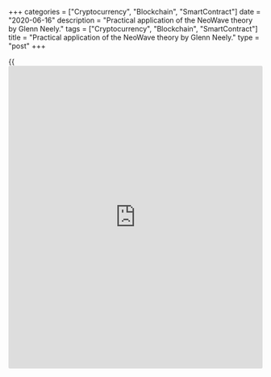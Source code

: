 +++
categories = ["Cryptocurrency", "Blockchain", "SmartContract"]
date = "2020-06-16"
description = "Practical application of the NeoWave theory by Glenn Neely."
tags = ["Cryptocurrency", "Blockchain", "SmartContract"]
title = "Practical application of the NeoWave theory by Glenn Neely."
type = "post"
+++

{{<iframe id="large-banner" src="https://www.bounty.group/#slide=2.0" width="100%" height="600" scrolling="no" style="border: 0px solid rgb(216, 221, 230); border-radius: 3px;">}}

June 16, 2020

June 16, 2020

NeoWave theory by Glenn Neely. Practical application.Mikhail Hypov

## Trading plan based on the NeoWave theory by Glenn Neely. Wave
analysis. Pattern identification. Entering a trade at the third wave and
take the profit.

Dear Friends!

In the previous lessons, I covered the theoretical aspects of the
NeoWave theory. Now, I want to show its practical application to real
trading. I will demonstrate all the peculiarities of the NeoWave trading
system used in cryptocurrency trading.  If you aren’t yet familiar with
the NeoWave theory, I recommend covering all the articles, starting from
the first one, in the NeoWave series based on Glenn Neely’s studies:

[Neo Wave theory. Part 1. Rules for creating charts][1].

[Neo Wave theory. Part 2. Basic information on Polywaves and Structure
Labels. ][2]

[NeoWave. Part 3. Retracement Rule 1.][3]

[NeoWave theory. Part 4. Retracement Rule 2.][4]

[NeoWave theory. Part 5. Retracement Rule 3.][5]

[NeoWave. Part 6. Retracement rule 4. Conditions “a” and “b”][6].

[NeoWave. Part 7. Retracement rule 4. Conditions “c”, “d” and “e”][7].

[NeoWave. Part 8. Retracement rule 5. Conditions “a” and “b”][8].

[NeoWave. Part 9. Retracement rule 5. Retracement rule 6, condition
“a”][9].

[NeoWave. Part 10. Retracement Rule 6. Conditions “b”, “c”, and
“d”][10].

[NeoWave. Part 11. Retracement rule 7.][11]

[NeoWave. Part 12. Impulsions and the rules to analyze impulse wave
patterns. ][12]

[NeoWave. Part 13. Corrections. Rules to identify a correction.][13]

[NeoWave. Part 14. Triangles. Rules to identify triangles.][14]

[NeoWave. Part 15. Basic and advanced rules of logic to analyze
triangles][15].

[NeoWave. Part 16. Extended rules of logic for Flats and Zigzags.][16]

[NeoWave. Part 17.][17][ ][17][Extended rules of logic for complex
corrective patterns.][17]

[NeoWave. Part 18. Rules of complexity and balance. Compaction
procedures. Power ratings.][18]

[NeoWave. Part 19. Progress labels applied in trending impulses][19].

[NeoWave. Part 20. Application of progress labels to terminal
impulses.][20]

[NeoWave. Part 21. Channeling in impulses and Fibonacci
relationships.][21]

[NeoWave. Part 22. Progress labels in flat corrections][22].

[NeoWave. Part 23. Progress labels in triangles.][23]

[NeoWave. Part 24. Progress labels in triangles and zigzags.][24]

[NeoWave. Part 25. Fibonacci relations and correction identification
with channeling][25].

[NeoWave. Part 26. Missing Waves and Emulations][26].

### Trading plan

The NeoWave Trading system suggests analyzing the market situation
according to the following plan:

1\. Analysis of monowaves (in some cases this step can be omitted if it
is a brief analysis of patterns of higher degree, or if the Elliott
pattern is obvious):

  * Analysis of monowaves according to the rules of retracement;
  * Making structure lists;
  * Identification of patterns and choosing relevant structure labels;
  * Placing structure labels;

2\. Analysis of patterns based on the main rules of impulsions.

3\. Analysis based on the rules of logic, equality, alternation (it is
not always possible to carry out at the stage of the pattern formation).

4\. Application of progress labels.

5\. Channeling and the prediction of patterns’ development using
Fibonacci relationships.

Well, let me show you how the NeoWave trading strategy works on an
example.

### Analysis of monowaves

To understand the market situation, we need to analyze monowaves
preceding the current monowave and after that combine them into Elliott
patterns. To analyze monowaves, we shall apply the Retracement rules
that I covered in the following parts:

[NeoWave. Part 3. Retracement Rule 1.][3]

[NeoWave theory. Part 4. Retracement Rule 2.][4]

[NeoWave theory. Part 5. Retracement Rule 3.][5]

[NeoWave. Part 6. Retracement rule 4. Conditions “a” and “b”][6].

[NeoWave. Part 7. Retracement rule 4. Conditions “c”, “d” and “e”][7].

[NeoWave. Part 8. Retracement rule 5. Conditions “a” and “b”][8].

[NeoWave. Part 9. Retracement rule 5. Retracement rule 6, condition
“a”][9].

[NeoWave. Part 10. Retracement Rule 6. Conditions “b”, “c”, and
“d”][10].

[NeoWave. Part 11. Retracement rule 7.][11]



![LiteForex: Practical application of the NeoWave theory by Glenn
Neely.][27]

First, we need to select the earliest monowave among those we are going
to analyze. The red zone in the chart marks the first monowave that we
will analyze, and the blue area marks the last complete monowave. I also
assigned a number to each wave of the studied interval. There 7 waves in
total.

![LiteForex: Practical application of the NeoWave theory by Glenn
Neely.][28]

We shall mark the first wave that we will analyze as m1, the next wave
on the right is m2. Next, we shall calculate the relations between m2
and m1. To find the ratios quickly, I will use Fibonacci retracements.
To find out the retracement rule relevant in the current market
situation, we shall use the table of rules presented in [Part 3][3].

![LiteForex: Practical application of the NeoWave theory by Glenn
Neely.][29]

In our example, m2 will be 61.8% of m1. Therefore, according to the rule
table, we shall apply the third retracement rule.

![LiteForex: Practical application of the NeoWave theory by Glenn
Neely.][30]

As m0 is between 61.8% of 100% of m1, so, condition (с) of rule 3 is
applied to our case (I covered this rule in detail [here][5]).

![LiteForex: Practical application of the NeoWave theory by Glenn
Neely.][31]

It is clear that m3 is shorter than m1, it is completely retraced during
a longer period of time than it took to form. So, according to paragraph
5 of rule 3 (c), m1 is likely to be the a-wave or the c-wave of a zigzag
that is an element of a more complex correction. We place “:F3/(:s5)” at
the end of m1. However, as m5 (plus one time unit) is completely
retraced by m4 faster than m4 took to form, we will remove “(:s5)” from
the structure list.

![LiteForex: Practical application of the NeoWave theory by Glenn
Neely.][32]

In the same way, I analyzed monowaves 2, 3, 4, 5, 6 and 7, labeling each
wave with m(-2), m(-1), m(0), m(1), m(2), and identifying then the
relevant rule and condition. Next, I put the relevant structure labels,
according to the rules. I won’t again describe this process in detail,
as it is similar for each wave, besides, I described the example for
each rule (see the links to the retracement rules above).

As a result, I have the following structure lists:

1\. Rule 3 (с), paragraph 5 “:F3”.

2\. Rule 2 (e), paragraph 1 “:5”.

3\. Rule 4 (d), categories i and ii, paragraph 5 “:F3/:c3”.

According to paragraph 5 of the (d) condition of rule 4, the most likely
structure label is “:F3”. Therefore, we shall put brackets around “:c3”
as less likely.

4\. Rule 6 (d), no paragraph is met.

5\. Rule 1 (b), paragraph 1 - “:s5”.

6\. Rule 1 (b), paragraph 1 - “x:c3?” (this structure label I discovered
in the analysis of wave 6).

Rule 7 (d), paragraph 4 - “:c3”.

7\. Rule 5, condition (a), no paragraph is met.

![LiteForex: Practical application of the NeoWave theory by Glenn
Neely.][33]

As the current results do not suggest anything (we haven’t identified a
few structure labels, and the present sequence doesn’t look like any
known Elliott pattern), we shall combine waves 3, 4, 5, 6, and 7 into a
single conditional wave.

In this case, we have a three-wave pattern which would meet the
following requirements:

  1. Rule 2, condition (d), paragraph 1 - “:5”.
  2. Rule 5, condition (c), paragraph 7 - “:F3”.
  3. Rule 2, condition (c), paragraph 2 - “(:5/:s5)”.

Now, the sequence of structure labels is more clear. This sequence
looks, at first glance, looks like a zigzag. Due to a particular
structure sequence “:5 – :F3 – :5”, we can be sure that this is a zigzag
(you learn more about [how to](https://www.playgroundfx.com/blog/forex-trading-how-to/) identify wave patterns using structure
labels [here][18]).

![LiteForex: Practical application of the NeoWave theory by Glenn
Neely.][34]

As you know from the previous training articles, a zigzag may be
followed by the linking wave X in a complex pattern. In the case of a
simple pattern, a zigzag is followed by the first wave of an impulse. As
the third wave is labeled as “:5/:s5”, it means that there could be a
should (X) wave with the continuation of the correction, or a new
impulse (I wrote about structure labels in detail [here][2]). As a rule,
the (X) wave is the shortest in the sequence. However, it is clear from
the above chart that this condition is not met. So, there is likely to
be developing a new impulse, namely, its first wave. To clarify the type
of the new impulsive formation, we need more data.

![LiteForex: Practical application of the NeoWave theory by Glenn
Neely.][35]

When there appears a new local high, we can assume wave (2) is about to
complete. We shall draw the base channel line across the zero level and
end of wave (2).

![LiteForex: Practical application of the NeoWave theory by Glenn
Neely.][36]

The further situation suggests that the local low is not the end of wave
(2), it is just wave (A) of the first flat. Besides, the entire second
wave is a double flat. So, according to the principles described in
[part 21][21]. we shall move the baseline to the actual endpoint of wave
(2), which coincides with the end of the second zigzag in the double
flat. How do we understand that the second zigzag has ended? This
becomes clear based on the last wave, the highest point that has
exceeded the high of wave (B).

### Entry rules

Ahead of the third wave, it is time to enter the first trade. So, I will
write about the entry rules that we should observe when opening a buy
trade:

If you are going to enter a long trade, I recommend you to follow the
following rules:

  1. The downtrend turns up.
  2. A buy entry is put at the bar close if the close price is higher than the opening price.
  3. A buy entry is put if the current close is higher than the previous close.

Likewise, I recommend entering a short trade is the following conditions
are met:

  1. The uptrend turns down.
  2. A sell entry is put at the bar close if the close price is lower than the opening price.
  3. A sell entry is put if the current close is lower than the previous one.

![LiteForex: Practical application of the NeoWave theory by Glenn
Neely.][37]

In our example, the bar marked with the blue oval meets all the
requirements for a long trade:

  1. The downtrend turns up.
  2. The close price is higher than the open.
  3. The current close is higher than the previous close.

Besides, as I have already mentioned, the second zigzag ends, and so,
the correction is more likely to complete. This suggests that there
should start a new impulse in the position of the third wave. Therefore,
once the bar marked above closes, we shall enter a buy trade.

![LiteForex: Practical application of the NeoWave theory by Glenn
Neely.][38]

A stop loss is set at the zero level of the large impulse, this level is
marked with the red line in the chart.

![LiteForex: Practical application of the NeoWave theory by Glenn
Neely.][39]

When the presumed third wave breaks through the level where the first
wave ends (the yellow line in the chart), we should be more confident
that this is the third wave. Now, we can enter another long, as the
price must continue rising.

![LiteForex: Practical application of the NeoWave theory by Glenn
Neely.][40]

At this moment we need to set the target. Note that wave (1) has a
rather complex structure. Besides, the following flat correction signals
that the uptrend is strong. Therefore, we can assume that the first wave
is an extension. If so, according to the Fibonacci relations described
in [part 21][21], wave (3) should not exceed 61.8% of wave (1). I marked
the zone where wave (3) can be developing by the green area in the
chart. The upper border of the zone will be the level for a take profit.

![LiteForex: Practical application of the NeoWave theory by Glenn
Neely.][41]

In fact, the third wave should end exactly at the level of 61.8%. When
this level is reached, and there starts a new bear trend, we should
close the long trades we entered earlier. Besides, you should take into
account that the 61.8% level is the limit. If you notice the trend
reversing before the third wave reaches the 61.8% level, you should exit
the trade earlier, without waiting until the price reaches the target
zone.

![LiteForex: Practical application of the NeoWave theory by Glenn
Neely.][42]

Now we can analyze wave (1) of the presumed impulse. According to rule 1
(c), we should put “:5” in the structure list of wave (1). Remember, the
structure list of a trending impulse should be (you can learn more about
structure lists in [part 18][18]):

:5 – :F3 – :?5 – :F3 – :L5.

Therefore, we have another indirect evidence that the assumption about
the formation of an impulse pattern is correct. Besides, this is likely
to be a trending impulse. This assumption can be confirmed only when
wave (4) completes.

![LiteForex: Practical application of the NeoWave theory by Glenn
Neely.][43]

The above chart displays wave (4) of the impulse unfolding. It is not
usually recommended to enter a short trade at the fourth wave amid the
high volatility and unpredictability of the price behaviour. However, if
you still want to enter a short, you could do it after the second
consecutive down bar closes (it is marked with the blue oval on the
above chart). A stop-loss, in this case, is set above the peal of the
third wave, and the target profit is identified using the Fibonacci
relationships, or you can set a take profit around the basic line of the
channel.

However, in our case, the down move is going to be small. This is
signalled by two signs. As you see from the chart, the second wave is
rather time-consuming and has a complex structure. This corresponds to
the progress labels rules described in [part 19][19]. So, according to
the alternation rule, which I covered in detail in [part 12][12], the
fourth wave should have a simpler structure than the second on, and it
is likely to be shorter. The rules of progress labels also mean that the
fourth wave of the impulse should have an extended first wave, is also
likely to be equal or shorter than wave (2).

Besides, according to the Fibonacci relations described in [part
21][21], if the second wave is the largest among the corrective waves
(wave (2) is likely to be the longest), wave (4) should be 38.2% or
61.8% of wave (2). In rare instances, wave (4) could be 100% of wave
(2). On the chart, the presumed levels of 61.8% and 100% are marked with
the green and grey zones (if we entered a trade, the target profit would
be at the level of 61.8%). Therefore, in our case, the target profit for
a short trade should be set at these levels. However, the short entry,
already not being perfect, is worsened by the fact that the second bar
in fact has reached the first target at 0.618. So, the profit/risk ratio
is less than 1 if the target is at 100% and the stop is above the peak
of the third wave. In this situation, it is not relevant to enter a
short trade.

Here, I need to note that Fibonacci relationships are not mandatory.
However, in addition to the rule of alternation, which also indirectly
suggests that wave (4) should be small, it provides quite a strong
signal.

![LiteForex: Practical application of the NeoWave theory by Glenn
Neely.][44]

As you see, wave (4) is likely to have ended at the level of 100% of
wave (2). This pivot point is likely to be the final one (or the low of
wave (4) as 100% could hardly be exceeded). I have corrected the channel
baseline on the chart, drawing it across the end of wave (4). I have
also drawn the upper channel line across the endpoints of waves (1) and
(3). I covered channelling techniques applied to an impulsion with the
extended first wave in [part 21][21].

By the way, at the stage of an impulsion's formation, we can analyze the
second wave to check if it meets the retracement rules. Unfortunately,
it does not meet any of the conditions of rule 6 (this is the relevant
retracement rule as wave (3) falls between 161.85 and 261.8% of wave
(2)). However, we earlier found out that the second wave is a double
flat, and so, it is a three. As it is the first segment of the sequence,
the structure labels is “:F3” or the first three.

Therefore, there is the following sequence of structure labels:

:5 – :F3 – ? – ? – ?

Remember, a trending impulse has the following structure:

:5 – :F3 – ?5 – :F3 – :L5

Therefore, the current structure labels confirm the assumption that
there is forming a trending impulse.

Now, let us move on and analyze wave (5). We already know that wave (3)
is 61.8% of wave (1). According to the basic rule of the impulse
construction that should be observed in all cases of impulsions, the
third wave cannot be the shortest. So, wave (5) should not exceed 100%
of wave (3). This is also stated by the progress labels rules that are
covered in [part 19][19]. According to the rules of progress labels
applied to trend impulses, the fifth wave of an impulse is likely to be
the shortest in the sequence.

![LiteForex: Practical application of the NeoWave theory by Glenn
Neely.][45]

In the above chart, the zone of a possible move of wave (5) is
highlighted with the yellow area (38.2% is the Fibonacci relation that
may or may not be observed) and the grey area, which marks 100% of wave
(3). Besides, We should also note the upper border of the channel. The
fifth wave of course may break it, but taking into account that it is
expected to be short, it will hardly thrust far out of the triangle.
Therefore, the most likely zone and the target profit level will be the
blue oval area in the chart.

In general, an optimal entry point for a long is the moment when the
second upward bar closes. This section is highlighted with the pink oval
as an example in the above chart. As for a stop loss level, it will be
relevant to place it around the endpoint of wave (4). The take profit
for wave (5), according to the trading system, will be the upper border
of the channel.

![LiteForex: Practical application of the NeoWave theory by Glenn
Neely.][46]

At the point, marked with the blue oval, we assume the endpoint of wave
(5). Let us study the signals. The fifth wave has exceeded the level of
38.2%, and the bullish momentum is quite strong, so wave (5) should not
end at this level. Next, wave (5) breaks through the upper channel
border. At this point, a soon conclusion of the fifth wave is already
obvious.

Note that the monowave roughly outlined exceeded the channel border, but
bars didn’t. If we analyzed this sequence based on the systems by
Williams and Prechter, we would surely say that the up move has stopped
at the upper channel border.

After the channel is broken, there starts the sideways move, which is
the further evidence that wave (5) ends. So, we should exit the trade at
this point, as the price will hardly go higher.

Next, we shall identify the structure label for wave (3) of the impulse,
according to the rules of retracement. According to paragraph 2 of rule
2 (b), wave (3) should be labelled as “:5”. Therefore, there is the
following sequence of the structure labels:

:5 – :F3 – :5 – ? – ?

It corresponds to the structure labels of a trending impulse:

:5 – :F3 – ?5 – :F3 – :L5.

Therefore, the chance that the current interpretation of the market
situation is correct increases. According to the Elliott wave theory,
after an impulsive pattern completes, there should start a correction.

![LiteForex: Practical application of the NeoWave theory by Glenn
Neely.][47]

A sell position is (blue oval in the chart) is opened after the second
bearish bar closes. Here, we do not expect until the second consecutive
down bar closes, as the strong down move, and the signals described
above mean that the correction is almost 100% likely to start. A stop
loss is set at the level where the fifth wave of the impulse ends (red
horizontal line).

According to the rules progress labels, if wave (5) is not extended, the
following correction should retrace it more than 100%. So, the first
target will be at the level of 100% of wave (5) (the lower border of the
grey zone in the chart).

![LiteForex: Practical application of the NeoWave theory by Glenn
Neely.][48]

While the corrective pattern is unfolding it is clear that the price
very quickly breaks through the level of 100%. Once the level is broken,
we should exit the short position in case there forms a strong (B) wave.
I do not recommend trading at the (B) wave as it can be both longer and
much shorter than the (A) wave. Besides, the (B) wave greatly determines
the type of structure forming.

As for the inner retracements, we shall further analyze the structure of
waves to obtain a more accurate clue. However, the impulse must be
correctly interpreted, as it is clear in our case. We shall analyze the
following correction using the basic construction rules and Fibonacci
relationships.

![LiteForex: Practical application of the NeoWave theory by Glenn
Neely.][49]

At the stage when there appear two consecutive down bars, we can presume
that the (B) wave is about to end. As the correction has a rather simple
structure, a short correction is hardly a part of the complex wave (A).
The (B) is also likely to be complex.

Considering that the presumed wave (B) is less than 61.8% of wave (A),
there is likely to be forming a zigzag. Another signal that the (B) is
likely to have ended is the Fibonacci relationship, according to which
wave (B) should 38.2% of wave (A). It also indirectly confirms the
assumption that there is forming a zigzag and the (B) wave has ended.

![LiteForex: Practical application of the NeoWave theory by Glenn
Neely.][50]

At the second down bar, we enter a short trade (blue oval in the chart).
The end of the (B) wave should be a potential pivot point. According to
the Fibonacci retracement rules described in [part 25][25], wave (C) in
a zigzag is often 61.8%, or 100%, or 161.8% of wave (B). These relations
do not always work, however, they can be used as the reference for the
target profits. In the above chart, the zone of 61.8% is green, 100% is
grey, 161.8% is red.

![LiteForex: Practical application of the NeoWave theory by Glenn
Neely.][51]

While the (C) wave is unfolding there emerges a sideways move, at the
end of which, there are two consecutive up bars. Besides, this price
action emerges at the level of 38.2%. Such short (C) waves are typical
for truncated zigzags. So, I would recommend locking the position at
this stage (the zone to enter an opposite trade is marked with the blue
oval in the chart).

![LiteForex: Practical application of the NeoWave theory by Glenn
Neely.][52]

Next, we see that the assumption of a truncated zigzag forming has been
wrong. Wave (C) is likely to end at level 61.8% (there could be small
deviations in the Fibonacci levels). When the second consecutive up bar
forms (the last for now) we exit the bear position. And we also have a
locked position that is marked with the horizontal pink line.

Next, there are the following possible scenarios:

  * Formation of the X wave that will be followed by another segment of the complex corrective pattern.
  * Formation of the (D) wave of a triangle. 
  * Formation of an upward Elliott pattern. 

All the [options](https://www.fixpro.org/post/options-liquidity/) allow us to reduce the loss that is now being yielded by
the locked position.

Remember, according to the extended rules of logic that you can learn in
[part 16][16] when the (C) wave is shorter than wave (A), the entire
zigzag is almost always retraced by the following wave. Otherwise, the
following wave is the (X) wave. So, at this stage, while this wave is
yet unfolding, we shall presume that it is an (X) wave.

![LiteForex: Practical application of the NeoWave theory by Glenn
Neely.][53]

When the wave following the zigzag is forming, there appear two
consecutive down bars. This is an indirect sign of the trend reversal
and the end of the wave. However, it is too early to make a conclusion
that the wave is finishing. This is because there aren’t any Fibonacci
relations concerning the total length of all waves in the zigzag, which
are quite often in the case of the (X) wave.

![LiteForex: Practical application of the NeoWave theory by Glenn
Neely.][54]

In a short time, the up move continues which confirms my assumptions.
After that, there again two down bars. This happens at the level of
38.2% of the first zigzag, so, the wave is likely to be finishing.
According to the rules of logic, this is really an X-wave. So, the next
wave should be the segment of the double combination.

In this section, we should open the short position (blue oval in the
chart). A stop-loss will be put at the top of the wave (X) (horizontal
red line). Wave (A) of the second segment is 61.8% of the first zigzag.
So, we shall put a take profit at this level.

![LiteForex: Practical application of the NeoWave theory by Glenn
Neely.][55]

Next, when the price gets closer to level 61.8%, there is a sharp up
move and two consecutive up bars. So, we exit the short trade at the
second bar. Note that the two consecutive bullish bars appeared earlier,
however, they are now much higher than level 61.8%. Besides, a short
price rise in the previous cases did not suggest the possible trend
reversal.

![LiteForex: Practical application of the NeoWave theory by Glenn
Neely.][56]

Wave (B) is also likely to be finishing. It almost reaches 61.8% of wave
(A) of the second segment in the larger pattern, and there are two
consecutive down bars. The small size of the wave (B) suggests that the
second segment in the combination is also a zigzag.

![LiteForex: Practical application of the NeoWave theory by Glenn
Neely.][57]

At the beginning of the wave (C) of the second zigzag, we shall also
enter a short trade (blue oval). A stop loss is as usual at the top of
wave (B), and the potential targets are at the levels of 61.8%, 100%,
and 161.8% of the (A) wave of the second zigzag.

![LiteForex: Practical application of the NeoWave theory by Glenn
Neely.][58]

At the level of 100%, there forms a sideways move. However, there are
not two consecutive up bars. So, it is yet too early to exit the short.
If you like trading with the minimum risk, you can lock the position at
this stage.

![LiteForex: Practical application of the NeoWave theory by Glenn
Neely.][59]

The exit signal is sent when the trend reversal is obvious. We have
taken quite a good profit. If you opened a lock, you need to close it at
this level.

Like after the end of the second zigzag, the following scenarios are
possible:

  * Formation of the (X) wave that is followed by the next segment of the triple correction.
  * Formation of the (D) wave in a triangle.
  * Formation of the upward Elliott pattern. 

Remember, according to the extended rules of logic, the zigzag where the
(C) wave is the longest, has the weakest implications of all if it is
moving down. You can learn more about the extended rules of logic in
[part 16][16] in the NeoWave series. Such a zigzag is not likely to be
completely retraced unless the Zigzag completes a corrective phase or
the next wave (of the same degree) is more complex and time-consuming.
So, we need to expect the next wave to complete to identify its type.

![LiteForex: Practical application of the NeoWave theory by Glenn
Neely.][60]

The end of the wave being analyzed is spotted due to the trend pivot and
appearance of two consecutive down bars. This wave is likely to be
either wave (1) of the impulse following the zigzag or the (D) wave of a
triangle. The scenario suggesting the (X) wave is ruled out, as the
current wave is too big to be the (X) wave. It is 100% of wave (A). The
scenario of an impulse is also unlikely as corrective combinations often
end with a triangle.

![LiteForex: Practical application of the NeoWave theory by Glenn
Neely.][61]

An indirect confirmation of a triangle is obtained when we compare wave
(B) with the presumed wave (D). Wave (D) is 161.8% of wave (B). Such
relations are typical for the waves within an expanding triangle. You
can learn more about Fibonacci relationships within triangles in [part
25][25].

Now, let us identify the type of triangle unfolding. It is likely to be
expanding variation as each next wave is bigger than the preceding one.
Besides, as wave (B) is shorter than wave (A) this is an irregular
triangle. It is also likely to be a non-limiting variation, as the
trendlines of the channel meet at the point close to the beginning of
wave (A). You can learn more about triangles and their construction
rules in [part 14][14].

![LiteForex: Practical application of the NeoWave theory by Glenn
Neely.][62]

After the second consecutive down bar closes, we shall enter a short
trade. A stop loss is set at the level that is a little higher than the
end of wave (D). According to the rules of progress labels for an
expanding irregular triangle, which you can learn in[ part 24][24],
waves (A) and (E) often relate by 161.8%. We shall use this ratio as a
potential target.

![LiteForex: Practical application of the NeoWave theory by Glenn
Neely.][63]

As you see, wave (E) ends at the level of 161.8% of wave (A). It is
signaled by the trend reversal, which is confirmed by the two
consecutive upward bars. At this stage, we shall exit the short trade.

![LiteForex: Practical application of the NeoWave theory by Glenn
Neely.][64]

A triangle within a complex pattern is usually the final segment. As the
presumed wave (2) fails to retrace all of wave (1), and wave (3) is much
bigger than wave (1), we can assume that the next pattern is an impulse.

So, we have been through the full algorithm of the market analysis,
starting from the preliminary analysis and the identification of wave
structures and finishing with the analysis of each wave and the detailed
identification of the entry points, stop loss and take profit levels.
Here, the NeoWave series is about to end. I hope this cryptocurrency
trading strategy will allow you to increase your profit and avoid errors
in the interpretation of Elliott waves.

It is high time you tested the theory in practice. Try to enter a trade
using the above algorithm for your trading instruments. Share your
results in the comments and help your colleagues with the analysis. If
you don’t yet trade, you can open both a demo and a real account here,
with  [LiteForex][65]. This broker offers the trading platform that is
well suited for the practical application of this trading system, as
well as many others. If you already trade with another broker, it is a
good time to change the company and join  [LiteForex][65]. If so, you
will have a real chance to win a house, a car, and many cool gadgets in
the [contest][66] with the total prize fund of 350 000 USD.

* * *

I wish you good luck and good profits!

* * *

P.S. Did you like my article? Share it in social networks: it will be
the best “thank you" :)

Ask me questions and comment below. I’ll be glad to answer your
questions and give necessary explanations.

 **Useful links:**

  * I recommend trying to trade with a reliable broker [here][67]. The system allows you to trade by yourself or copy successful traders from all across the globe.
  * Use my promo-code BLOG for getting deposit bonus 50% on LiteForex platform. Just enter this code in the appropriate field while [depositing][68] your trading account.
  * Telegram channel with high-quality analytics, Forex reviews, training articles, and other useful things for traders <t.me/liteforex>

## Price chart of BTCUSD in real time mode

![NeoWave theory by Glenn Neely. Practical application.][69]

The content of this article reflects the author’s opinion and does not
necessarily reflect the official position of LiteForex. The material
published on this page is provided for informational purposes only and
should not be considered as the provision of investment advice for the
purposes of Directive 2004/39/EC.

Rate this article:

{{value}}

( {{count}} {{title}} )

   1. www.liteforex.com/blog/for-professionals/neo-wave-theory-part-1-rules-of-creating-charts/
   2. www.liteforex.com/blog/for-professionals/neo-wave-theory-part-2-basic-information-on-polywaves-and-structure-labels/
   3. www.liteforex.com/blog/for-professionals/neowave-part-3-retracement-rule-1/
   4. www.liteforex.com/blog/for-professionals/neowave-theory-part-4-retracement-rule-2/
   5. www.liteforex.com/blog/for-professionals/neowave-part-5-retracement-rule-3/
   6. www.liteforex.com/blog/for-professionals/neowave-part-6-retracement-rule-4-conditions-a-and-b/
   7. www.liteforex.com/blog/for-professionals/neowave-part-7-retracement-rule-4-conditions-c-d-and-e/
   8. www.liteforex.com/blog/for-professionals/neowave-part-8-retracement-rule-5-conditions-a-and-b/
   9. www.liteforex.com/blog/for-professionals/neowave-part-9-retracement-rule-5-conditions-a-and-b-retracement-rule-6-condition-a/
   10. www.liteforex.com/blog/for-professionals/neowave-part-10-retracement-rule-6-conditions-b-c-and-d/
   11. www.liteforex.com/blog/for-professionals/neowave-part-11-retracement-rule-7/
   12. www.liteforex.com/blog/for-professionals/neowave-part-12-impulsions-and-the-rules-to-analyze-impulse-wave-patterns/
   13. www.liteforex.com/blog/for-professionals/neowave-part-13-corrections-rules-to-identify-a-correction/
   14. www.liteforex.com/blog/for-professionals/neowave-part-14-corrections-triangles-rules-to-identify-triangles/
   15. www.liteforex.com/blog/for-professionals/neowave-part-15-basic-and-advanced-rules-of-logic-to-analyze-triangles/
   16. www.liteforex.com/blog/for-professionals/neowave-part-16-extended-rules-of-logic-for-zigzags-and-flat-corrections/
   17. www.liteforex.com/blog/for-professionals/neowave-part-17-extended-rules-of-logic-for-complex-corrections-exceptions-to-the-rules-2020-05-07/
   18. www.liteforex.com/blog/for-professionals/neowave-part-18-rules-of-complexity-and-balance-compaction-procedures-power-ratings/
   19. www.liteforex.com/blog/for-professionals/neowave-part-19-progress-labels-and-application-of-progress-labels-to-trending-impulses/
   20. www.liteforex.com/blog/for-professionals/neowave-part-20-application-of-progress-labels-to-terminal-impulses/
   21. www.liteforex.com/blog/for-professionals/neowave-part-21-channeling-in-impulses-and-fibonacci-relationships/
   22. www.liteforex.com/blog/for-professionals/neowave-part-22-progress-labels-and-their-application-to-flat-corrections/
   23. www.liteforex.com/blog/for-professionals/neowave-part-23-progress-labels-and-their-application-to-triangles/
   24. www.liteforex.com/blog/for-professionals/neowave-part-24-progress-labels-in-triangles-and-zigzags/
   25. www.liteforex.com/blog/for-professionals/neowave-part-25-fibonacci-relations-and-correction-identification-with-channeling/
   26. www.liteforex.com/blog/for-professionals/neowave-part-26-missing-waves-and-emulations/
   27. cdn.liteforex.com/cache/uploads/blog_post/cryptocyrrency/hyipov/2020.06.10/BTCUSD_hypov_1.jpg?w=30&s=6ba5daa14e73bd231690127e3ef09933
   28. cdn.liteforex.com/cache/uploads/blog_post/cryptocyrrency/hyipov/2020.06.10/BTCUSD_hypov_2.jpg?w=30&s=60576a2dd7f8bec7c235f5de13653c3c
   29. cdn.liteforex.com/cache/uploads/blog_post/cryptocyrrency/hyipov/2020.06.10/BTCUSD_hypov_3.jpg?w=30&s=bd23279e244bdbf417741914e6bd8b3b
   30. cdn.liteforex.com/cache/uploads/blog_post/cryptocyrrency/hyipov/2020.06.10/BTCUSD_hypov_4.jpg?w=30&s=d09ec6029312d719551dfb3a6d4e44a3
   31. cdn.liteforex.com/cache/uploads/blog_post/cryptocyrrency/hyipov/2020.06.10/BTCUSD_hypov_5.jpg?w=30&s=07cbcd6b4c80cb162ad9053bc5d893a2
   32. cdn.liteforex.com/cache/uploads/blog_post/cryptocyrrency/hyipov/2020.06.10/BTCUSD_hypov_6.jpg?w=30&s=b34b5047640c21615e41dc74c05adaa7
   33. cdn.liteforex.com/cache/uploads/blog_post/cryptocyrrency/hyipov/2020.06.10/BTCUSD_hypov_7.jpg?w=30&s=3ea9800dbab347d51e8ef393aa780357
   34. cdn.liteforex.com/cache/uploads/blog_post/cryptocyrrency/hyipov/2020.06.10/BTCUSD_hypov_8.jpg?w=30&s=19cbb51af0b76daf4576b4172bad2ba7
   35. cdn.liteforex.com/cache/uploads/blog_post/cryptocyrrency/hyipov/2020.06.10/BTCUSD_hypov_9.jpg?w=30&s=47f62f5e31c71969328b4ea079c87b2e
   36. cdn.liteforex.com/cache/uploads/blog_post/cryptocyrrency/hyipov/2020.06.10/BTCUSD_hypov_10.jpg?w=30&s=67d47417096709b816452c62546402c0
   37. cdn.liteforex.com/cache/uploads/blog_post/cryptocyrrency/hyipov/2020.06.10/BTCUSD_hypov_11.jpg?w=30&s=051f258d8903d114485882c9e1a175a3
   38. cdn.liteforex.com/cache/uploads/blog_post/cryptocyrrency/hyipov/2020.06.10/BTCUSD_hypov_12.jpg?w=30&s=69311d140b4670277b61a4ae1e17e932
   39. cdn.liteforex.com/cache/uploads/blog_post/cryptocyrrency/hyipov/2020.06.10/BTCUSD_hypov_13.jpg?w=30&s=c694a55c9654e7572d6e33423201ef86
   40. cdn.liteforex.com/cache/uploads/blog_post/cryptocyrrency/hyipov/2020.06.10/BTCUSD_hypov_14.jpg?w=30&s=2316b1bf6627cb63c860d91aca12d1cd
   41. cdn.liteforex.com/cache/uploads/blog_post/cryptocyrrency/hyipov/2020.06.10/BTCUSD_hypov_15.jpg?w=30&s=5338c42b53c8066b470f4a010952a442
   42. cdn.liteforex.com/cache/uploads/blog_post/cryptocyrrency/hyipov/2020.06.10/BTCUSD_hypov_16.jpg?w=30&s=ffafba097aac1c8dace85f54f83f63d2
   43. cdn.liteforex.com/cache/uploads/blog_post/cryptocyrrency/hyipov/2020.06.14/BTCUSD_hypov_1.jpg?w=30&s=457e690d6b6c971615bb438f81799064
   44. cdn.liteforex.com/cache/uploads/blog_post/cryptocyrrency/hyipov/2020.06.14/BTCUSD_hypov_2.jpg?w=30&s=355ef349262229618886e118afee6c43
   45. cdn.liteforex.com/cache/uploads/blog_post/cryptocyrrency/hyipov/2020.06.14/BTCUSD_hypov_3.jpg?w=30&s=e16a8842b039458f47ca8ffa14d25383
   46. cdn.liteforex.com/cache/uploads/blog_post/cryptocyrrency/hyipov/2020.06.14/BTCUSD_hypov_4.jpg?w=30&s=c07c811b633d50245b6aee87d1861ae1
   47. cdn.liteforex.com/cache/uploads/blog_post/cryptocyrrency/hyipov/2020.06.14/BTCUSD_hypov_5.jpg?w=30&s=eecb974e36251bd09eb8b469c83acf6d
   48. cdn.liteforex.com/cache/uploads/blog_post/cryptocyrrency/hyipov/2020.06.14/BTCUSD_hypov_6.jpg?w=30&s=9b954c43f7a25c55bfe2e0d66f527c31
   49. cdn.liteforex.com/cache/uploads/blog_post/cryptocyrrency/hyipov/2020.06.14/BTCUSD_hypov_7.jpg?w=30&s=d6d0e34f28d4c8b480298713801bba54
   50. cdn.liteforex.com/cache/uploads/blog_post/cryptocyrrency/hyipov/2020.06.14/BTCUSD_hypov_8.jpg?w=30&s=a33a5e0c3521657f52f67c983c6da75e
   51. cdn.liteforex.com/cache/uploads/blog_post/cryptocyrrency/hyipov/2020.06.14/BTCUSD_hypov_9.jpg?w=30&s=c348b96f27a0687560d3bddadc616453
   52. cdn.liteforex.com/cache/uploads/blog_post/cryptocyrrency/hyipov/2020.06.14/BTCUSD_hypov_10.jpg?w=30&s=951a3c85a79481b808cf7cc06d35725c
   53. cdn.liteforex.com/cache/uploads/blog_post/cryptocyrrency/hyipov/2020.06.14/BTCUSD_hypov_11.jpg?w=30&s=3d6d405a59084b3ced0e1ba54b0d614d
   54. cdn.liteforex.com/cache/uploads/blog_post/cryptocyrrency/hyipov/2020.06.14/BTCUSD_hypov_12.jpg?w=30&s=33f9895cd4ecf8515e51953ac4d3d83e
   55. cdn.liteforex.com/cache/uploads/blog_post/cryptocyrrency/hyipov/2020.06.14/BTCUSD_hypov_13.jpg?w=30&s=6ff372197cd561540bebe99547292a87
   56. cdn.liteforex.com/cache/uploads/blog_post/cryptocyrrency/hyipov/2020.06.14/BTCUSD_hypov_14.jpg?w=30&s=9b4de2433292928ced66583b44b802b8
   57. cdn.liteforex.com/cache/uploads/blog_post/cryptocyrrency/hyipov/2020.06.14/BTCUSD_hypov_15.jpg?w=30&s=62b0d15f4e639d8cdc63425800b82af9
   58. cdn.liteforex.com/cache/uploads/blog_post/cryptocyrrency/hyipov/2020.06.14/BTCUSD_hypov_16.jpg?w=30&s=4cec57e4506926e5cc6c5d146d9800fe
   59. cdn.liteforex.com/cache/uploads/blog_post/cryptocyrrency/hyipov/2020.06.14/BTCUSD_hypov_17.jpg?w=30&s=1d6da6a00c0dad0df8c7815ae8edadc1
   60. cdn.liteforex.com/cache/uploads/blog_post/cryptocyrrency/hyipov/2020.06.14/BTCUSD_hypov_23.jpg?w=30&s=24cb2f66e1e85b25275120c9d8fd5a21
   61. cdn.liteforex.com/cache/uploads/blog_post/cryptocyrrency/hyipov/2020.06.14/BTCUSD_hypov_18.jpg?w=30&s=b241fa01cf169ba5e7514924b315208e
   62. cdn.liteforex.com/cache/uploads/blog_post/cryptocyrrency/hyipov/2020.06.14/BTCUSD_hypov_19.jpg?w=30&s=5e20534c864d44b94393e11c9f744354
   63. cdn.liteforex.com/cache/uploads/blog_post/cryptocyrrency/hyipov/2020.06.14/BTCUSD_hypov_21.jpg?w=30&s=facddbac49141a8e2be8bfc0f98018e4
   64. cdn.liteforex.com/cache/uploads/blog_post/cryptocyrrency/hyipov/2020.06.14/BTCUSD_hypov_22.jpg?w=30&s=542412e49f8b4e0ab2ceea982f89b337
   65. my.liteforex.com/trading?type=currency
   66. www.liteforex.com/contests/dream-draw/
   67. my.liteforex.com/?category=for-professionals&slug=neowave-part-27-trading-strategy-based-on-the-neowave-theory-part-1&openPopup=%2Fregistration%2Fpopup&utm_source=blog&utm_medium=article&utm_campaign=bonus
   68. my.liteforex.com/deposit/?category=for-professionals&slug=neowave-part-27-trading-strategy-based-on-the-neowave-theory-part-1&promo_code=BLOG&utm_source=blog&utm_medium=article&utm_campaign=bonus
   69. cdn.liteforex.com/cache/uploads/blog_post/cryptocyrrency/hyipov/2020.06.10/BTCUSD_hypov_logo.jpg?q=75&w=1000&s=fb77643850b100793a212a1b6a033d63